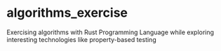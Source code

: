 # algorithms_exercise
Exercising algorithms with Rust Programming Language while exploring interesting technologies like property-based testing
